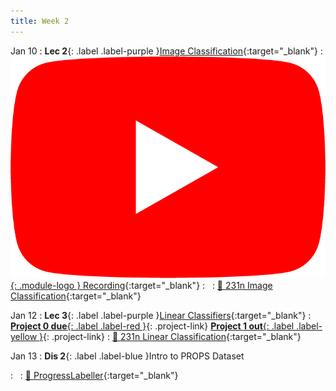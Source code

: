 ```yaml
---
title: Week 2
---
```


Jan 10
: **Lec 2**{: .label .label-purple }[Image Classification](/assets/slides/deeprob_02_image_classification.pdf){:target="_blank"}
  : [![](/assets/logos/yt_icon_rgb.png){: .module-logo } Recording](https://youtu.be/D3tRGiqL7dc){:target="_blank"}
: &nbsp;
  : [📖 231n Image Classification](https://cs231n.github.io/classification/){:target="_blank"}


Jan 12
: **Lec 3**{: .label .label-purple }[Linear Classifiers](/assets/slides/deeprob_03_linear_classifiers.pdf){:target="_blank"}
: [**Project 0 due**{: .label .label-red }](/projects/project0/){: .project-link} [**Project 1 out**{: .label .label-yellow }](/projects/#project-1){: .project-link}
  : [📖 231n Linear Classification](https://cs231n.github.io/linear-classify/){:target="_blank"}


Jan 13
: **Dis 2**{: .label .label-blue }Intro to PROPS Dataset
<!--   : [Tutorial Code](https://pytorch.org/tutorials/beginner/basics/intro.html), [Tutorial Slides](#) -->
: &nbsp;
  : [📖 ProgressLabeller](https://arxiv.org/abs/2203.00283){:target="_blank"}
